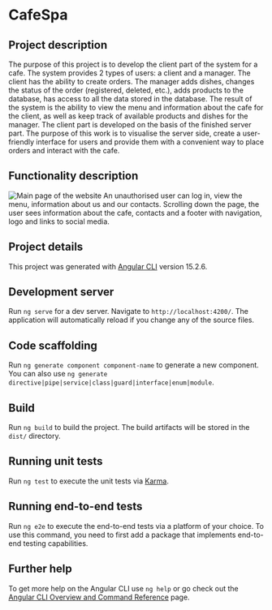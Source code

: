 # CafeSpa
## Project description
The purpose of this project is to develop the client part of the system for a cafe. The system provides 2 types of users: a client and a manager. The client has the ability to create orders. The manager adds dishes, changes the status of the order (registered, deleted, etc.), adds products to the database, has access to all the data stored in the database. The result of the system is the ability to view the menu and information about the cafe for the client, as well as keep track of available products and dishes for the manager. The client part is developed on the basis of the finished server part. 
The purpose of this work is to visualise the server side, create a user-friendly interface for users and provide them with a convenient way to place orders and interact with the cafe.

## Functionality description
![Main page of the website](https://1drv.ms/i/s!AsJr_cbbVoMUhtd9p790QCdplPY5gQ)
An unauthorised user can log in, view the menu, information about us and our contacts. 
Scrolling down the page, the user sees information about the cafe, contacts and a footer with navigation, logo and links to social media.


## Project details
This project was generated with [Angular CLI](https://github.com/angular/angular-cli) version 15.2.6.

## Development server

Run `ng serve` for a dev server. Navigate to `http://localhost:4200/`. The application will automatically reload if you change any of the source files.

## Code scaffolding

Run `ng generate component component-name` to generate a new component. You can also use `ng generate directive|pipe|service|class|guard|interface|enum|module`.

## Build

Run `ng build` to build the project. The build artifacts will be stored in the `dist/` directory.

## Running unit tests

Run `ng test` to execute the unit tests via [Karma](https://karma-runner.github.io).

## Running end-to-end tests

Run `ng e2e` to execute the end-to-end tests via a platform of your choice. To use this command, you need to first add a package that implements end-to-end testing capabilities.

## Further help

To get more help on the Angular CLI use `ng help` or go check out the [Angular CLI Overview and Command Reference](https://angular.io/cli) page.
